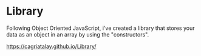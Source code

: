 # Library
Following Object Oriented JavaScript, i've created a library that stores your data as an object in an array by using the "constructors".

https://cagriatalay.github.io/Library/
